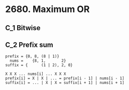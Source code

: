 # 2680. Maximum OR

## C_1 Bitwise

## C_2 Prefix sum
```
prefix = {0, 8, (8 | 1)}
  nums =    {8, 1,       2}
suffix = {      (1 | 2), 2, 0}

X X X ... nums[i] ... X X X
prefix[i] = X | X | ... = prefix[i - 1] | nums[i - 1]
suffix[i] = ... | X | X = suffix[i + 1] | nums[i + 1]
```